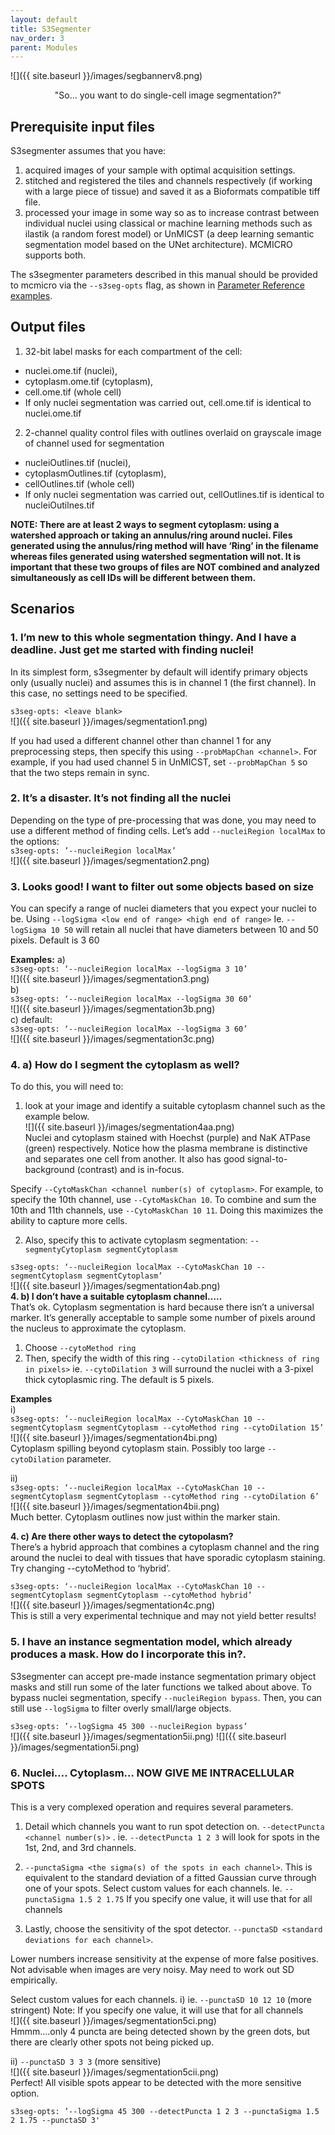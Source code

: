 ```yaml
---
layout: default
title: S3Segmenter
nav_order: 3
parent: Modules
---
```


![]({{ site.baseurl }}/images/segbannerv8.png)<br>
<p align="center">
  "So... you want to do single-cell image segmentation?"
</p>

## Prerequisite input files
S3segmenter assumes that you have:
1. acquired images of your sample with optimal acquisition settings.
2. stitched and registered the tiles and channels respectively (if working with a large piece of tissue) and saved it as a Bioformats compatible tiff file.
3. processed your image in some way so as to increase contrast between individual nuclei using classical or machine learning methods such as ilastik (a random forest model) or UnMICST (a deep learning semantic segmentation model based on the UNet architecture). MCMICRO supports both.

The s3segmenter parameters described in this manual should be provided to mcmicro via the `--s3seg-opts` flag, as shown in [Parameter Reference examples](parameter-reference.html#parameters-for-individual-modules).

## Output files
1. 32-bit label masks for each compartment of the cell: 
  * nuclei.ome.tif (nuclei), 
  * cytoplasm.ome.tif (cytoplasm), 
  * cell.ome.tif (whole cell)
  * If only nuclei segmentation was carried out, cell.ome.tif is identical to nuclei.ome.tif
2. 2-channel quality control files with outlines overlaid on grayscale image of channel used for segmentation
  * nucleiOutlines.tif (nuclei), 
  * cytoplasmOutlines.tif (cytoplasm), 
  * cellOutlines.tif (whole cell)
  * If only nuclei segmentation was carried out, cellOutlines.tif is identical to nucleiOutilnes.tif

**NOTE: There are at least 2 ways to segment cytoplasm: using a watershed approach or taking an annulus/ring around nuclei. Files generated using the annulus/ring method will have ‘Ring’ in the filename whereas files generated using watershed segmentation will not. It is important that these two groups of files are NOT combined and analyzed simultaneously as cell IDs will be different between them.**

## Scenarios
### **1. I’m new to this whole segmentation thingy. And I have a deadline. Just get me started with finding nuclei!**<br>
In its simplest form, s3segmenter by default will identify primary objects only (usually nuclei) and assumes this is in channel 1 (the first channel). In this case, no settings need to be specified.<br>

`s3seg-opts: <leave blank>`<br>
![]({{ site.baseurl }}/images/segmentation1.png)<br>

If you had used a different channel other than channel 1 for any preprocessing steps, then specify this using `--probMapChan <channel>`. For example, if you had used channel 5 in UnMICST, set `--probMapChan 5` so that the two steps remain in sync. <br>

### **2. It’s a disaster. It’s not finding all the nuclei**<br>
Depending on the type of pre-processing that was done, you may need to use a different method of finding cells. Let’s add `--nucleiRegion localMax` to the options:<br>
`s3seg-opts: ’--nucleiRegion localMax’`<br>
![]({{ site.baseurl }}/images/segmentation2.png)<br>
### **3. Looks good! I want to filter out some objects based on size**<br>
You can specify a range of nuclei diameters that you expect your nuclei to be. Using `--logSigma <low end of range> <high end of range>`
Ie. `--logSigma 10 50` will retain all nuclei that have diameters between 10 and 50 pixels. Default is 3 60

**Examples:**
a) <br>
`s3seg-opts: ‘--nucleiRegion localMax --logSigma 3 10’`<br>
![]({{ site.baseurl }}/images/segmentation3.png)<br>
b) <br>
`s3seg-opts: ‘--nucleiRegion localMax --logSigma 30 60’`<br>
![]({{ site.baseurl }}/images/segmentation3b.png)<br>
c) default: <br>
`s3seg-opts: ‘--nucleiRegion localMax --logSigma 3 60’` <br>
![]({{ site.baseurl }}/images/segmentation3c.png)<br>
### **4. a) How do I segment the cytoplasm as well?**<br>
To do this, you will need to:
1. look at your image and identify a suitable cytoplasm channel such as the example below. <br>
![]({{ site.baseurl }}/images/segmentation4aa.png)<br>
Nuclei and cytoplasm stained with Hoechst (purple) and NaK ATPase (green) respectively.
Notice how the plasma membrane is distinctive and separates one cell from another. It also has good signal-to-background (contrast) and is in-focus.

Specify `--CytoMaskChan <channel number(s) of cytoplasm>`. For example, to specify the 10th channel, use  `--CytoMaskChan 10`. To combine and sum the 10th and 11th channels, use `--CytoMaskChan 10 11`. Doing this maximizes the ability to capture more cells.

2. Also, specify this to activate cytoplasm segmentation:
`--segmentyCytoplasm segmentCytoplasm`

`s3seg-opts: ‘--nucleiRegion localMax --CytoMaskChan 10 --segmentCytoplasm segmentCytoplasm’`<br>
![]({{ site.baseurl }}/images/segmentation4ab.png)<br>
**4. b) I don’t have a suitable cytoplasm channel…..**<br>
That’s ok. Cytoplasm segmentation is hard because there isn’t a universal marker. It’s generally acceptable to sample some number of pixels around the nucleus to approximate the cytoplasm.
1. Choose `--cytoMethod ring`
2. Then, specify the width of this ring `--cytoDilation <thickness of ring in pixels>` ie. `--cytoDilation 3` will surround the nuclei with a 3-pixel thick cytoplasmic ring. The default is 5 pixels.

**Examples**<br>
i) <br>
`s3seg-opts: ’--nucleiRegion localMax --CytoMaskChan 10 --segmentCytoplasm segmentCytoplasm --cytoMethod ring --cytoDilation 15’`<br>
![]({{ site.baseurl }}/images/segmentation4bi.png)<br>
Cytoplasm spilling beyond cytoplasm stain. Possibly too large `--cytoDilation` parameter.

ii) <br>
`s3seg-opts: ‘--nucleiRegion localMax --CytoMaskChan 10 --segmentCytoplasm segmentCytoplasm --cytoMethod ring --cytoDilation 6’`<br>
![]({{ site.baseurl }}/images/segmentation4bii.png)<br>
Much better. Cytoplasm outlines now just within the marker stain.

**4. c) Are there other ways to detect the cytopolasm?**<br>
There’s a hybrid approach that combines a cytoplasm channel and the ring around the nuclei to deal with tissues that have sporadic cytoplasm staining.
Try changing --cytoMethod to ‘hybrid’.<br>

`s3seg-opts: ‘--nucleiRegion localMax --CytoMaskChan 10 --segmentCytoplasm segmentCytoplasm --cytoMethod hybrid’`<br>
![]({{ site.baseurl }}/images/segmentation4c.png)<br>
This is still a very experimental technique and may not yield better results!

### **5. I have an instance segmentation model, which already produces a mask. How do I incorporate this in?.**
S3segmenter can accept pre-made instance segmentation primary object masks and still run some of the later functions we talked about above. To bypass nuclei segmentation, specify `--nucleiRegion bypass`. Then, you can still use `--logSigma` to filter overly small/large objects.

`s3seg-opts: ’--logSigma 45 300 --nucleiRegion bypass’`<br>
![]({{ site.baseurl }}/images/segmentation5ii.png)
![]({{ site.baseurl }}/images/segmentation5i.png)

### **6. Nuclei…. Cytoplasm… NOW GIVE ME INTRACELLULAR SPOTS**
This is a very complexed operation and requires several parameters.
1. Detail which channels you want to run spot detection on.
`--detectPuncta <channel number(s)>` . ie. `--detectPuncta 1 2 3` will look for spots in the 1st, 2nd, and 3rd channels.

2. `--punctaSigma <the sigma(s) of the spots in each channel>`. This is equivalent to the standard deviation of a fitted Gaussian curve through one of your spots. 
Select custom values for each channels. 
Ie. `--punctaSigma 1.5 2 1.75`
 If you specify one value, it will use that for all channels

3. Lastly, choose the sensitivity of the spot detector.
`--punctaSD <standard deviations for each channel>`. 

Lower numbers increase sensitivity at the expense of  more false positives. Not advisable when images are very noisy. May need to work out SD empirically. 

Select custom values for each channels. 
i) ie. `--punctaSD 10 12 10` (more stringent)
Note:  If you specify one value, it will use that for all channels<br>
![]({{ site.baseurl }}/images/segmentation5ci.png)<br>
Hmmm….only 4 puncta are being detected shown by the green dots, but there are clearly other spots not being picked up.

ii)  `--punctaSD 3 3 3` (more sensitive)<br>
![]({{ site.baseurl }}/images/segmentation5cii.png)<br>
Perfect! All visible spots appear to be detected with the more sensitive option.

`s3seg-opts: ’--logSigma 45 300 --detectPuncta 1 2 3 --punctaSigma 1.5 2 1.75 --punctaSD 3'`
